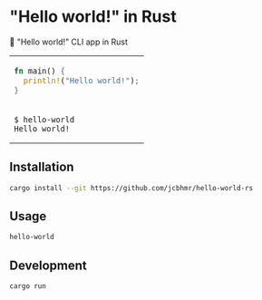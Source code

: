 # "Hello world!" in Rust

👋 "Hello world!" CLI app in Rust

<table align=center><td>

```rs
fn main() {
  println!("Hello world!");
}
```

<tr><td>

```
$ hello-world
Hello world!
```

</table>

## Installation

```sh
cargo install --git https://github.com/jcbhmr/hello-world-rs
```

## Usage

```sh
hello-world
```

## Development

```sh
cargo run
```
